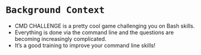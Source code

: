 # `Background Context`

- CMD CHALLENGE is a pretty cool game challenging you on Bash skills.
- Everything is done via the command line and the questions are becoming increasingly complicated.
- It’s a good training to improve your command line skills!
